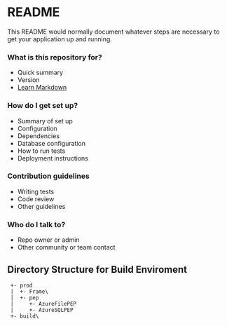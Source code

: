 # README #

This README would normally document whatever steps are necessary to get your application up and running.

### What is this repository for? ###

* Quick summary
* Version
* [Learn Markdown](https://bitbucket.org/tutorials/markdowndemo)

### How do I get set up? ###

* Summary of set up
* Configuration
* Dependencies
* Database configuration
* How to run tests
* Deployment instructions

### Contribution guidelines ###

* Writing tests
* Code review
* Other guidelines

### Who do I talk to? ###

* Repo owner or admin
* Other community or team contact

## Directory Structure for Build Enviroment

```
 +- prod
 |  +- Frame\
 |  +- pep
 |     +- AzureFilePEP
 |	   +- AzureSQLPEP
 +- build\
```